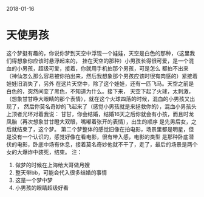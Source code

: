 2018-01-16
# 天使男孩
这个梦挺有趣的，你说你梦到天空中浮现一个娃娃，天空是白色的那种，（这里我们得想象你应该时悬浮起来的，
挂在天空的那种）小男孩长得很可爱，是一个混血的小男孩，超级可爱，接着，你就用手机拍那个男孩，可是怎么
都拍不出来（神仙怎么那么容易被你拍出来，然后我想象那个男孩应该时很有肉感的）紧接着娃娃旧消失了，另外
在这片天空中，除了这个娃娃，还有一匹飞马。天空之前是白色的，突然间变了黑色，不知道为什么。接下来，
天空下起了火球，太刺激，（想象甘甘睁大眼睛的那个表情），就在这个火球四落的时候，混血的小男孩又出现了，
然后你莫名奇妙的飞起来了（感觉小男孩就是来拯救你的），混血小男孩头上顶者光环对着我说：
甘甘，你会结婚，结婚16天之后你就会有小孩，而且时龙凤胎（再次想象甘甘瞪大双眼，嘴嘟着张开的表情），出生的顺序
是先男后女，之后就结束了，这个梦。
第二个梦整体的感觉旧像在拍电影，场景里都是明星，但是没有一个认识的，感觉好像在看电影，很有带入感，电影的类型
是那种卧底潜伏的电影，卧底中场有休息，接着莫名奇妙他就不干了，走了，最后的场景是两个女的大爆炸中装死，结束。
注：
1. 做梦的时候在上海给大哥做月嫂
2. 整天带bb，可能会代入很多结婚的事情
3. 这是一个梦中梦
4. 小男孩的眼睛超级好看

